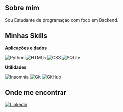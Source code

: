 ## Sobre mim

Sou Estudante de programaçao com foco em Backend.

## Minhas Skills

**Aplicações e dados**

![Python](https://img.shields.io/badge/Python-3776AB?logo=python&logoColor=white&style=for-the-badge)
![HTML5](https://img.shields.io/badge/HTML-239120?logo=html5&logoColor=white&style=for-the-badge)
![CSS](https://img.shields.io/badge/CSS-239120?logo=css3&logoColor=white&style=for-the-badge)
![SQLite](https://img.shields.io/badge/SQLite-07405E?logo=sqlite&logoColor=white&style=for-the-badge)

**Utilidades**

![Insomnia](https://img.shields.io/badge/-Insomnia-4f5160?logo=insomnia&logoColor=white&style=for-the-badge)
![Git](https://img.shields.io/badge/Git-E34F26?logo=git&logoColor=white&style=for-the-badge)
![GitHub](https://img.shields.io/badge/-GitHub-333333?logo=github&logoColor=white&style=for-the-badge)

## Onde me encontrar

[![Linkedin](https://img.shields.io/badge/LinkedIn-0A66C2?logo=linkedin&logoColor=white&style=for-the-badge&link=https://www.linkedin.com/in/mathduarte/)](https://www.linkedin.com/in/mathduarte/)
